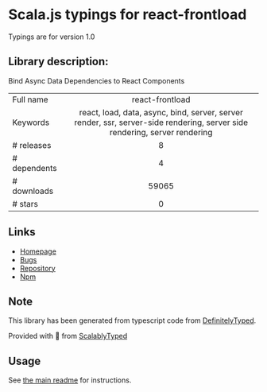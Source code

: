 
# Scala.js typings for react-frontload

Typings are for version 1.0

## Library description:
Bind Async Data Dependencies to React Components

|                    |                 |
| ------------------ | :-------------: |
| Full name          | react-frontload |
| Keywords           | react, load, data, async, bind, server, server render, ssr, server-side rendering, server side rendering, server rendering |
| # releases         | 8 |
| # dependents       | 4 |
| # downloads        | 59065 |
| # stars            | 0 |

## Links
- [Homepage](https://github.com/davnicwil/react-frontload#readme)
- [Bugs](https://github.com/davnicwil/react-frontload/issues)
- [Repository](https://github.com/davnicwil/react-frontload)
- [Npm](https://www.npmjs.com/package/react-frontload)
    


## Note
This library has been generated from typescript code from [DefinitelyTyped](https://definitelytyped.org).

Provided with :purple_heart: from [ScalablyTyped](https://github.com/oyvindberg/ScalablyTyped)

## Usage
See [the main readme](../../readme.md) for instructions.


